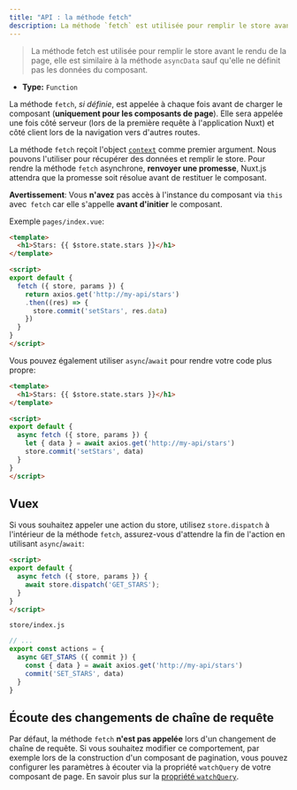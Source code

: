 ```yaml
---
title: "API : la méthode fetch"
description: La méthode `fetch` est utilisée pour remplir le store avant de rendre la page, elle est similaire à la méthode `asyncData` sauf qu'elle ne définit pas les données du composant.
---
```


> La méthode fetch est utilisée pour remplir le store avant le rendu de la page, elle est similaire à la méthode `asyncData` sauf qu'elle ne définit pas les données du composant.

- **Type:** `Function`

La méthode `fetch`, *si définie*, est appelée à chaque fois avant de charger le composant (**uniquement pour les composants de page**). Elle sera appelée une fois côté serveur (lors de la première requête à l'application Nuxt) et côté client lors de la navigation vers d'autres routes.

La méthode `fetch` reçoit l'object [`context`](/api/context) comme  premier argument. Nous pouvons l'utiliser pour récupérer des données et remplir le store. Pour rendre la méthode `fetch` asynchrone, **renvoyer une promesse**, Nuxt.js attendra que la promesse soit résolue avant de restituer le composant.


<div class="Alert Alert--orange">

**Avertissement**: Vous **n'avez** pas accès à l'instance du composant via `this` avec` fetch` car elle s'appelle **avant d'initier** le composant.

</div>


Exemple `pages/index.vue`:

```html
<template>
  <h1>Stars: {{ $store.state.stars }}</h1>
</template>

<script>
export default {
  fetch ({ store, params }) {
    return axios.get('http://my-api/stars')
    .then((res) => {
      store.commit('setStars', res.data)
    })
  }
}
</script>
```

Vous pouvez également utiliser `async`/`await` pour rendre votre code plus propre:

```html
<template>
  <h1>Stars: {{ $store.state.stars }}</h1>
</template>

<script>
export default {
  async fetch ({ store, params }) {
    let { data } = await axios.get('http://my-api/stars')
    store.commit('setStars', data)
  }
}
</script>
```

## Vuex

Si vous souhaitez appeler une action du store, utilisez `store.dispatch` à l'intérieur de la méthode `fetch`, assurez-vous d'attendre la fin de l'action en utilisant `async`/`await`:

```html
<script>
export default {
  async fetch ({ store, params }) {
    await store.dispatch('GET_STARS');
  }
}
</script>
```

`store/index.js`

```js
// ...
export const actions = {
  async GET_STARS ({ commit }) {
    const { data } = await axios.get('http://my-api/stars')
    commit('SET_STARS', data)
  }
}
```

## Écoute des changements de chaîne de requête

Par défaut, la méthode `fetch` **n'est pas appelée** lors d'un changement de chaîne de requête. Si vous souhaitez modifier ce comportement, par exemple lors de la construction d'un composant de pagination, vous pouvez configurer les paramètres à écouter via la propriété `watchQuery` de votre composant de page. En savoir plus sur la [propriété `watchQuery`](/api/pages-watchquery).
